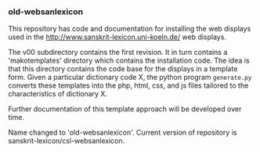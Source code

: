 
### old-websanlexicon
This repository has code and documentation for installing the web displays
used in the http://www.sanskrit-lexicon.uni-koeln.de/ web displays.

The v00 subdirectory contains the first revision.
It in turn contains a 'makotemplates' directory which contains the
installation code.  The idea is that this directory contains the code
base for the displays in a template form. Given a particular dictionary
code X, the   python program `generate.py` converts
these templates into the php, html, css, and js files tailored to the
characteristics of dictionary X.

Further documentation of this template approach will be developed over time.

Name changed to 'old-websanlexicon'.  Current version of repository is sanskrit-lexicon/csl-websanlexicon.

  
